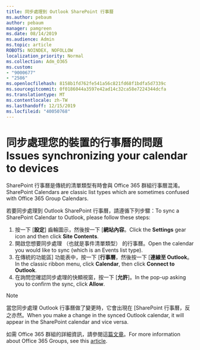 ```yaml
---
title: 同步處理到 Outlook SharePoint 行事曆
ms.author: pebaum
author: pebaum
manager: pamgreen
ms.date: 08/14/2019
ms.audience: Admin
ms.topic: article
ROBOTS: NOINDEX, NOFOLLOW
localization_priority: Normal
ms.collection: Adm_O365
ms.custom:
- "9000677"
- "2586"
ms.openlocfilehash: 8158b1fd762fe541a56c821fd68f1bdfa5d7339c
ms.sourcegitcommit: 0f0186044a3597e42ad14c32ca58e7224344dcfa
ms.translationtype: MT
ms.contentlocale: zh-TW
ms.lasthandoff: 12/15/2019
ms.locfileid: "40050768"
---
```

# <a name="issues-synchronizing-your-calendar-to-devices"></a><span data-ttu-id="775cc-102">同步處理您的裝置的行事曆的問題</span><span class="sxs-lookup"><span data-stu-id="775cc-102">Issues synchronizing your calendar to devices</span></span>

<span data-ttu-id="775cc-103">SharePoint 行事曆是傳統的清單類型有時會與 Office 365 群組行事曆混淆。</span><span class="sxs-lookup"><span data-stu-id="775cc-103">SharePoint Calendars are classic list types which are sometimes confused with Office 365 Group Calendars.</span></span>

<span data-ttu-id="775cc-104">若要同步處理到 Outlook SharePoint 行事曆，請遵循下列步驟：</span><span class="sxs-lookup"><span data-stu-id="775cc-104">To sync a SharePoint Calendar to Outlook, please follow these steps:</span></span>

1. <span data-ttu-id="775cc-105">按一下 [**設定**] 齒輪圖示，然後按一下 [**網站內容**。</span><span class="sxs-lookup"><span data-stu-id="775cc-105">Click the **Settings** gear icon and then click **Site Contents**.</span></span>
2. <span data-ttu-id="775cc-106">開啟您想要同步處理 （也就是事件清單類型） 的行事曆。</span><span class="sxs-lookup"><span data-stu-id="775cc-106">Open the calendar you would like to sync (which is an Events list type).</span></span>
3. <span data-ttu-id="775cc-107">在傳統的功能區] 功能表中，按一下 [**行事曆**，然後按一下 [**連線至 Outlook**。</span><span class="sxs-lookup"><span data-stu-id="775cc-107">In the classic ribbon menu, click **Calendar**, then click **Connect to Outlook**.</span></span>
4. <span data-ttu-id="775cc-108">在詢問您確認同步處理的快顯視窗，按一下 [**允許**]。</span><span class="sxs-lookup"><span data-stu-id="775cc-108">In the pop-up asking you to confirm the sync, click **Allow**.</span></span>

>[!Note]
> <span data-ttu-id="775cc-109">當您同步處理 Outlook 行事曆做了變更時，它會出現在 [SharePoint 行事曆，反之亦然。</span><span class="sxs-lookup"><span data-stu-id="775cc-109">When you make a change in the synced Outlook calendar, it will appear in the SharePoint calendar and vice versa.</span></span>

<span data-ttu-id="775cc-110">如需 Office 365 群組的詳細資訊，請參閱這[篇文章](https://support.office.com/article/Learn-about-Office-365-groups-b565caa1-5c40-40ef-9915-60fdb2d97fa2)。</span><span class="sxs-lookup"><span data-stu-id="775cc-110">For more information about Office 365 Groups, see this [article](https://support.office.com/article/Learn-about-Office-365-groups-b565caa1-5c40-40ef-9915-60fdb2d97fa2).</span></span>

